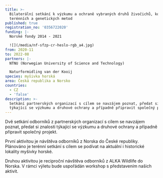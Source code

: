 ```yaml
---
title: >-
  Bilaterální setkání k výzkumu a ochraně vybraných druhů živočichů, kombinace
  terénních a genetických metod
published: true
registration_no: '0356722020'
funding: |-
  Norské fondy 2014 - 2021

  ![](/media/nf-sfzp-cr-heslo-rgb_a4.jpg)
from: 2020-11
to: 2022-08
partners: |-
  NTNU (Norwegian University of Science and Technology)

  Naturformidling van der Kooij
species: myšivka horská
area: Česká republika a Norsko
countries:
  - CZ
  - 'false'
description: >-
  Setkání partnerských organizací s cílem se navzájem poznat, předat si znalosti
  týkající se výzkumu a druhové ochrany a případně připravit společný projekt.
---
```

Dvě setkání odborníků z partnerských organizací s cílem se navzájem poznat, předat si znalosti týkající se výzkumu a druhové ochrany a případně připravit společný projekt.

První aktivitou je návštěva odborníků z Norska do České republiky. Plánováno je terénní setkání s cílem se podívat na aktuální i historické lokality myšivky horské. 

Druhou aktivitou je reciproční návštěva odborníků z ALKA Wildlife do Norska. V rámci výletu bude uspořádán workshop s představením našich aktivit.
